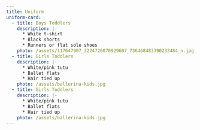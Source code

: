 ```yaml
---
title: Uniform
uniform-card:
  - title: Boys Toddlers
    description: |-
      * White t-shirt
      * Black shorts
      * Runners or flat sole shoes
    photo: /assets/117647907_3224726070929607_736468483390233484_n.jpg
  - title: Girls Toddlers
    description: |-
      * White/pink tutu
      * Ballet flats
      * Hair tied up
    photo: /assets/ballerina-kids.jpg
  - title: Girls Toddlers
    description: |-
      * White/pink tutu
      * Ballet flats
      * Hair tied up
    photo: /assets/ballerina-kids.jpg
---
```

